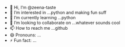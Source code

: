 - 👋 Hi, I’m @zeena-taste
- 👀 I’m interested in ...python and making fun suff
- 🌱 I’m currently learning ...python
- 💞️ I’m looking to collaborate on ...whatever sounds cool
- 📫 How to reach me ...github
- 😄 Pronouns: ...
- ⚡ Fun fact: ...

<!---
zeena-taste/zeena-taste is a ✨ special ✨ repository because its `README.md` (this file) appears on your GitHub profile.
You can click the Preview link to take a look at your changes.
--->
